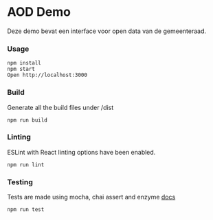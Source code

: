 # AOD Demo
Deze demo bevat een interface voor open data van de gemeenteraad.

### Usage

```
npm install
npm start
Open http://localhost:3000
```
### Build

Generate all the build files under /dist

```
npm run build
```

### Linting

ESLint with React linting options have been enabled.

```
npm run lint
```

### Testing

Tests are made using mocha, chai assert and enzyme [docs](http://airbnb.io/enzyme/docs/api/index.html)

```
npm run test
```
